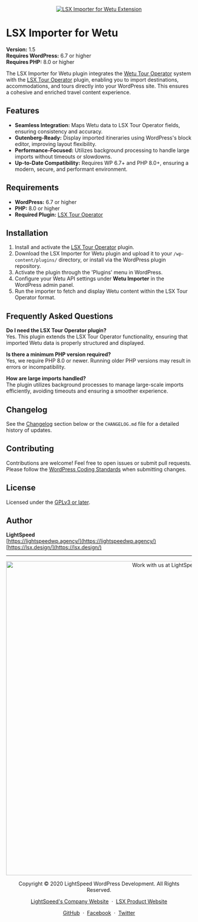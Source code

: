 <p align="center"><a target="_blank" href="https://www.lsdev.biz/lsx/extensions/wetu-importer/"><img src="https://www.lsdev.biz/lsx/wp-content/uploads/2020/09/lsx-importer-for-wetu-banner-1544x500-1.png" alt="LSX Importer for Wetu Extension"></a>
</p>

# LSX Importer for Wetu

**Version:** 1.5  
**Requires WordPress:** 6.7 or higher  
**Requires PHP:** 8.0 or higher

The LSX Importer for Wetu plugin integrates the [Wetu Tour Operator](https://wetu.com/) system with the [LSX Tour Operator](https://wordpress.org/plugins/tour-operator/) plugin, enabling you to import destinations, accommodations, and tours directly into your WordPress site. This ensures a cohesive and enriched travel content experience.

## Features

- **Seamless Integration:** Maps Wetu data to LSX Tour Operator fields, ensuring consistency and accuracy.
- **Gutenberg-Ready:** Display imported itineraries using WordPress's block editor, improving layout flexibility.
- **Performance-Focused:** Utilizes background processing to handle large imports without timeouts or slowdowns.
- **Up-to-Date Compatibility:** Requires WP 6.7+ and PHP 8.0+, ensuring a modern, secure, and performant environment.

## Requirements

- **WordPress:** 6.7 or higher
- **PHP:** 8.0 or higher
- **Required Plugin:** [LSX Tour Operator](https://wordpress.org/plugins/tour-operator/)

## Installation

1. Install and activate the [LSX Tour Operator](https://wordpress.org/plugins/tour-operator/) plugin.
2. Download the LSX Importer for Wetu plugin and upload it to your `/wp-content/plugins/` directory, or install via the WordPress plugin repository.
3. Activate the plugin through the 'Plugins' menu in WordPress.
4. Configure your Wetu API settings under **Wetu Importer** in the WordPress admin panel.
5. Run the importer to fetch and display Wetu content within the LSX Tour Operator format.

## Frequently Asked Questions

**Do I need the LSX Tour Operator plugin?**  
Yes. This plugin extends the LSX Tour Operator functionality, ensuring that imported Wetu data is properly structured and displayed.

**Is there a minimum PHP version required?**  
Yes, we require PHP 8.0 or newer. Running older PHP versions may result in errors or incompatibility.

**How are large imports handled?**  
The plugin utilizes background processes to manage large-scale imports efficiently, avoiding timeouts and ensuring a smoother experience.

## Changelog

See the [Changelog](#changelog) section below or the `CHANGELOG.md` file for a detailed history of updates.

## Contributing

Contributions are welcome! Feel free to open issues or submit pull requests. Please follow the [WordPress Coding Standards](https://developer.wordpress.org/coding-standards/wordpress-coding-standards/) when submitting changes.

## License

Licensed under the [GPLv3 or later](https://www.gnu.org/licenses/gpl-3.0.html).

## Author

**LightSpeed**  
[https://lightspeedwp.agency/](https://lightspeedwp.agency/)  
[https://lsx.design/](https://lsx.design/)

---
<p align="center">
  <a href="https://www.lsdev.biz/contact/"><img src="https://www.lsdev.biz/wp-content/uploads/2020/02/work-with-lightspeed.png" width="850" alt="Work with us at LightSpeed"></a>
</p>
<p align="center">
  Copyright © 2020 LightSpeed WordPress Development. All Rights Reserved.
</p>
<p align="center">
  <a href="https://www.lsdev.biz">LightSpeed's Company Website</a> &nbsp;&middot;&nbsp;
  <a href="https://www.lsdev.biz/lsx/">LSX Product Website</a>
</p>
<p align="center">
  <a href="https://github.com/lightspeeddevelopment">GitHub</a> &nbsp;&middot;&nbsp;
  <a href="https://facebook.com/lightspeedwordpressdevelopment">Facebook</a> &nbsp;&middot;&nbsp;
  <a href="https://twitter.com/lightspeedwp">Twitter</a>
</p>
